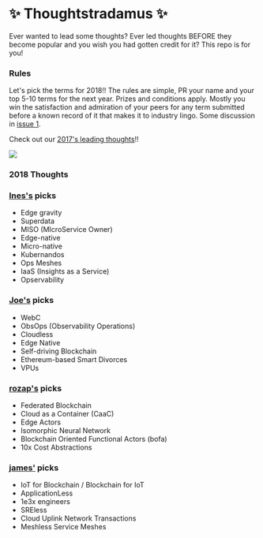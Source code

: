 # :sparkles: Thoughtstradamus :sparkles:

Ever wanted to lead some thoughts? Ever led thoughts BEFORE they become popular and you wish you had gotten credit for it? This repo is for you!

### Rules
Let's pick the terms for 2018!! The rules are simple, PR your name and your top 5-10 terms for the next year. Prizes and conditions apply. Mostly you win the satisfaction and admiration of your peers for any term submitted before a known record of it that makes it to industry lingo. Some discussion in [issue 1](https://github.com/Randommood/thoughtstradamus/issues/1).

Check out our [2017's leading thoughts](2017_thoughts.md)!!

![](http://i.giphy.com/l0MYEqEzwMWFCg8rm.gif)

### 2018 Thoughts

### [Ines's](https://github.com/randommood) picks
* Edge gravity
* Superdata
* MISO (MIcroService Owner)
* Edge-native
* Micro-native
* Kubernandos
* Ops Meshes
* IaaS (Insights as a Service)
* Opservability

### [Joe's](https://github.com/joeshaw) picks
* WebC
* ObsOps (Observability Operations)
* Cloudless
* Edge Native
* Self-driving Blockchain
* Ethereum-based Smart Divorces
* VPUs

### [rozap's](https://github.com/rozap) picks
* Federated Blockchain
* Cloud as a Container (CaaC)
* Edge Actors
* Isomorphic Neural Network
* Blockchain Oriented Functional Actors (bofa)
* 10x Cost Abstractions

### [james'](https://github.com/jamtur01) picks
* IoT for Blockchain / Blockchain for IoT
* ApplicationLess
* 1e3x engineers
* SREless
* Cloud Uplink Network Transactions
* Meshless Service Meshes

